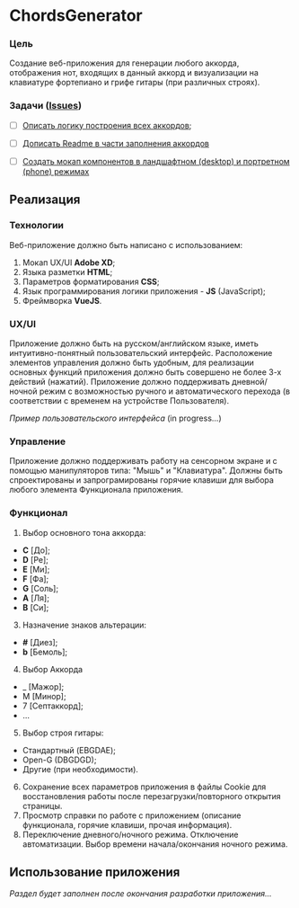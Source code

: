 # ChordsGenerator

### Цель
Создание веб-приложения для генерации любого аккорда, отображения нот, входящих в данный аккорд и визуализации на клавиатуре фортепиано и грифе гитары (при различных строях).

### Задачи ([Issues](https://github.com/MaxMukovin/ChordsGenerator/issues))
- [ ] [Описать логику построения всех аккордов](https://github.com/MaxMukovin/ChordsGenerator/issues/2);
- [ ] [Дописать Readme в части заполнения аккордов](https://github.com/MaxMukovin/ChordsGenerator/issues/1)
- [ ] [Создать мокап компонентов в ландшафтном (desktop) и портретном (phone) режимах](https://github.com/MaxMukovin/ChordsGenerator/issues/3)


## Реализация
### Технологии
Веб-приложение должно быть написано с использованием:
1. Мокап UX/UI **Adobe XD**;
2. Языка разметки **HTML**;
3. Параметров форматирования **CSS**;
4. Язык программирования логики приложения - **JS** (JavaScript);
5. Фреймворка **VueJS**.
### UX/UI
Приложение должно быть на русском/английском языке, иметь интуитивно-понятный пользовательский интерфейс.
Расположение элементов управления должно быть удобным, для реализации основных функций приложения должно быть совершено не более 3-х действий (нажатий).
Приложение должно поддерживать дневной/ночной режим с возможностью ручного и автоматического перехода (в соответствии с временем на устройстве Пользователя).

*Пример пользовательского интерфейса*
(in progress...)

### Управление
Приложение должно поддерживать работу на сенсорном экране и с помощью манипуляторов типа: "Мышь" и "Клавиатура".
Должны быть спроектированы и запрограмированы горячие клавиши для выбора любого элемента Функционала приложения.
### Функционал
1. Выбор основного тона аккорда: 
- **C** [До]; 
- **D** [Ре]; 
- **E** [Ми]; 
- **F** [Фа]; 
- **G** [Соль]; 
- **A** [Ля]; 
- **B** [Си];
3. Назначение знаков альтерации: 
- **#** [Диез];
- **b** [Бемоль];
4. Выбор Аккорда
- _ [Мажор];
- М [Минор];
- 7 [Септаккорд];
- ...
5. Выбор строя гитары:
- Стандартный (EBGDAE);
- Open-G (DBGDGD);
- Другие (при необходимости).
6. Сохранение всех параметров приложения в файлы Cookie для восстановления работы после перезагрузки/повторного открытия страницы.
7. Просмотр справки по работе с приложением (описание функционала, горячие клавиши, прочая информация).
8. Переключение дневного/ночного режима. Отключение автоматизации. Выбор времени начала/окончания ночного режима.
## Использование приложения
*Раздел будет заполнен после окончания разработки приложения...*

